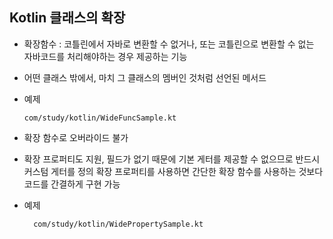 ## Kotlin 클래스의 확장

* 확장함수 : 코틀린에서 자바로 변환할 수 없거나, 또는 코틀린으로 변환할 수 없는 자바코드를 처리해야하는 경우 제공하는 기능
* 어떤 클래스 밖에서, 마치 그 클래스의 멤버인 것처럼 선언된 메서드

* 예제

      com/study/kotlin/WideFuncSample.kt          
      
* 확장 함수로 오버라이드 불가
* 확장 프로퍼티도 지원, 필드가 없기 때문에 기본 게터를 제공할 수 없으므로 반드시 커스텀 게터를 정의
  확장 프로퍼티를 사용하면 간단한 확장 함수를 사용하는 것보다 코드를 간결하게 구현 가능
  
* 예제

        com/study/kotlin/WidePropertySample.kt
